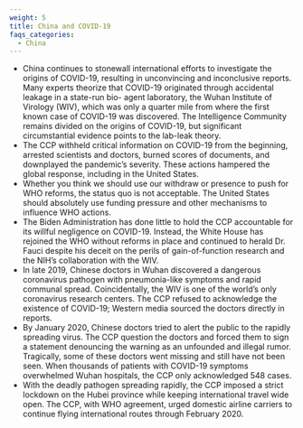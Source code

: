 ```yaml
---
weight: 5
title: China and COVID-19
faqs_categories:
  - China
---
```

* China continues to stonewall international efforts to investigate the origins of COVID-19, resulting in unconvincing and inconclusive reports. Many experts theorize that COVID-19 originated through accidental leakage in a state-run bio- agent laboratory, the Wuhan Institute of Virology (WIV), which was only a quarter mile from where the first known case of COVID-19 was discovered. The Intelligence Community remains divided on the origins of COVID-19, but significant circumstantial evidence points to the lab-leak theory.
* The CCP withheld critical information on COVID-19 from the beginning, arrested scientists and doctors, burned scores of documents, and downplayed the pandemic’s severity. These actions hampered the global response, including in the United States.
* Whether you think we should use our withdraw or presence to push for WHO reforms, the status quo is not acceptable. The United States should absolutely use funding pressure and other mechanisms to influence WHO actions.
* The Biden Administration has done little to hold the CCP accountable for its willful negligence on COVID-19. Instead, the White House has rejoined the WHO without reforms in place and continued to herald Dr. Fauci despite his deceit on the perils of gain-of-function research and the NIH’s collaboration with the WIV.
* In late 2019, Chinese doctors in Wuhan discovered a dangerous coronavirus pathogen with pneumonia-like symptoms and rapid communal spread. Coincidentally, the WIV is one of the world’s only coronavirus research centers. The CCP refused to acknowledge the existence of COVID-19; Western media sourced the doctors directly in reports.
* By January 2020, Chinese doctors tried to alert the public to the rapidly spreading virus. The CCP question the doctors and forced them to sign a statement denouncing the warning as an unfounded and illegal rumor. Tragically, some of these doctors went missing and still have not been seen. When thousands of patients with COVID-19 symptoms overwhelmed Wuhan hospitals, the CCP only acknowledged 548 cases.
* With the deadly pathogen spreading rapidly, the CCP imposed a strict lockdown on the Hubei province while keeping international travel wide open. The CCP, with WHO agreement, urged domestic airline carriers to continue flying international routes through February 2020.